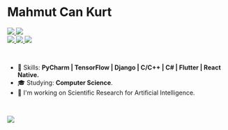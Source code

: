 # Mahmut Can Kurt

<p align="left">
  
  <a href="mailto:is.mahmutcankurt@gmail.com">
    <img src="https://img.shields.io/badge/-Mail%20Me-red" />
  </a>
      
  <a href="https://www.linkedin.com/in/mahmutcankurt">
    <img src="https://img.shields.io/badge/-LinkedIn-blue" />
  </a>
  <br>
  <a href="https://twitter.com/mahmutexe">
    <img src="https://img.shields.io/twitter/follow/mahmutexe?label=Twitter&style=social" />
  </a>
  
  <a href="https://github.com/mahmutcankurt/?tab=follow">
    <img src="https://img.shields.io/github/followers/mahmutcankurt?label=Follow&style=social" />
  </a>
  <img src="https://komarev.com/ghpvc/?username=mahmutcankurt" />
</p>

<br>

- :rocket: Skills: <strong>PyCharm | TensorFlow | Django | C/C++ | C# | Flutter | React Native.</strong>
- :mortar_board: Studying: <strong>Computer Science</strong>.
- :briefcase: I'm working on Scientific Research for Artificial Intelligence.

<br>

<img
  src="https://github-readme-stats.vercel.app/api?username=mahmutcankurt&show_icons=true&theme=radical"
/>
